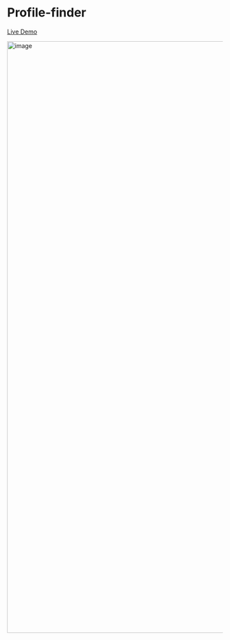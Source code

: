# Profile-finder

<a href="https://arasaltug-profile-finder.netlify.app/">Live Demo</a>

<img width="1380" alt="image" src="https://user-images.githubusercontent.com/90329517/167637769-ca4b8b15-0297-46a3-bf61-6aad9be72638.png">
